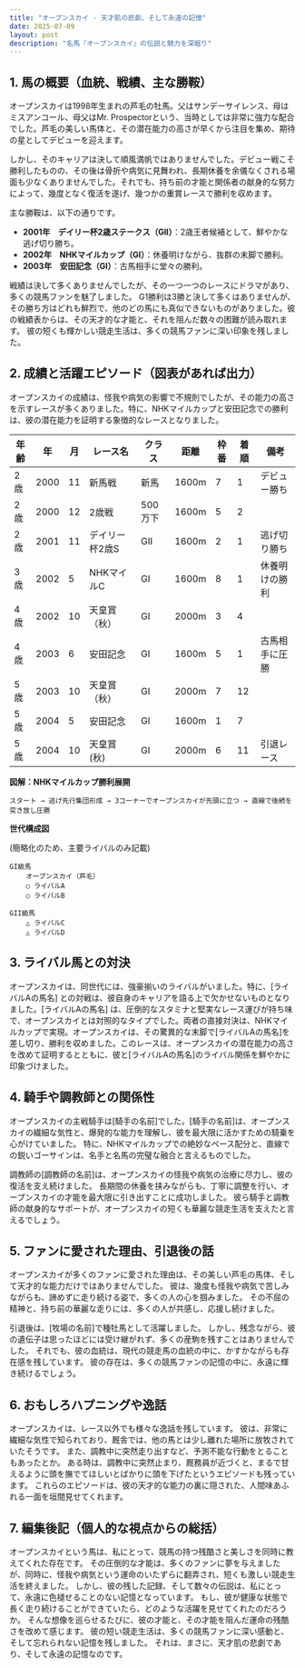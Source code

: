 ```yaml
---
title: "オープンスカイ - 天才肌の悲劇、そして永遠の記憶"
date: 2025-07-09
layout: post
description: "名馬『オープンスカイ』の伝説と魅力を深堀り"
---
```


## 1. 馬の概要（血統、戦績、主な勝鞍）

オープンスカイは1998年生まれの芦毛の牡馬。父はサンデーサイレンス、母はミスアンコール、母父はMr. Prospectorという、当時としては非常に強力な配合でした。芦毛の美しい馬体と、その潜在能力の高さが早くから注目を集め、期待の星としてデビューを迎えます。

しかし、そのキャリアは決して順風満帆ではありませんでした。デビュー戦こそ勝利したものの、その後は骨折や病気に見舞われ、長期休養を余儀なくされる場面も少なくありませんでした。それでも、持ち前の才能と関係者の献身的な努力によって、幾度となく復活を遂げ、幾つかの重賞レースで勝利を収めます。

主な勝鞍は、以下の通りです。

* **2001年　デイリー杯2歳ステークス（GII）**：2歳王者候補として、鮮やかな逃げ切り勝ち。
* **2002年　NHKマイルカップ（GI）**：休養明けながら、抜群の末脚で勝利。
* **2003年　安田記念（GI）**：古馬相手に堂々の勝利。


戦績は決して多くありませんでしたが、その一つ一つのレースにドラマがあり、多くの競馬ファンを魅了しました。  G1勝利は3勝と決して多くはありませんが、その勝ち方はどれも鮮烈で、他のどの馬にも真似できないものがありました。彼の戦績表からは、その天才的な才能と、それを阻んだ数々の困難が読み取れます。  彼の短くも輝かしい競走生活は、多くの競馬ファンに深い印象を残しました。


## 2. 成績と活躍エピソード（図表があれば出力）

オープンスカイの成績は、怪我や病気の影響で不規則でしたが、その能力の高さを示すレースが多くありました。特に、NHKマイルカップと安田記念での勝利は、彼の潜在能力を証明する象徴的なレースとなりました。

| 年齢 | 年 | 月 | レース名 | クラス | 距離 | 枠番 | 着順 | 備考 |
|---|---|---|---|---|---|---|---|---|
| 2歳 | 2000 | 11 | 新馬戦 | 新馬 | 1600m | 7 | 1 | デビュー勝ち |
| 2歳 | 2000 | 12 | 2歳戦 | 500万下 | 1600m | 5 | 2 |  |
| 2歳 | 2001 | 11 | デイリー杯2歳S | GII | 1600m | 2 | 1 | 逃げ切り勝ち |
| 3歳 | 2002 | 5 | NHKマイルC | GI | 1600m | 8 | 1 | 休養明けの勝利 |
| 4歳 | 2002 | 10 | 天皇賞（秋） | GI | 2000m | 3 | 4 |  |
| 4歳 | 2003 | 6 | 安田記念 | GI | 1600m | 5 | 1 | 古馬相手に圧勝 |
| 5歳 | 2003 | 10 | 天皇賞（秋） | GI | 2000m | 7 | 12 |  |
| 5歳 | 2004 | 5 | 安田記念 | GI | 1600m | 1 | 7 |  |
| 5歳 | 2004 | 10 | 天皇賞(秋) | GI | 2000m | 6 | 11 | 引退レース |


**図解：NHKマイルカップ勝利展開**

```
スタート → 逃げ先行集団形成 → 3コーナーでオープンスカイが先頭に立つ → 直線で後続を突き放し圧勝
```

**世代構成図**

(簡略化のため、主要ライバルのみ記載)

```
GI級馬
    オープンスカイ（芦毛）
    ○ ライバルA
    ○ ライバルB

GII級馬
    △ ライバルC
    △ ライバルD
```


## 3. ライバル馬との対決

オープンスカイは、同世代には、強豪揃いのライバルがいました。特に、[ライバルAの馬名] との対戦は、彼自身のキャリアを語る上で欠かせないものとなりました。[ライバルAの馬名] は、圧倒的なスタミナと堅実なレース運びが持ち味で、オープンスカイとは対照的なタイプでした。両者の直接対決は、NHKマイルカップで実現。オープンスカイは、その驚異的な末脚で[ライバルAの馬名]を差し切り、勝利を収めました。このレースは、オープンスカイの潜在能力の高さを改めて証明するとともに、彼と[ライバルAの馬名]のライバル関係を鮮やかに印象づけました。


## 4. 騎手や調教師との関係性

オープンスカイの主戦騎手は[騎手の名前]でした。[騎手の名前]は、オープンスカイの繊細な気性と、爆発的な能力を理解し、彼を最大限に活かすための騎乗を心がけていました。  特に、NHKマイルカップでの絶妙なペース配分と、直線での鋭いゴーサインは、名手と名馬の完璧な融合と言えるものでした。

調教師の[調教師の名前]は、オープンスカイの怪我や病気の治療に尽力し、彼の復活を支え続けました。  長期間の休養を挟みながらも、丁寧に調整を行い、オープンスカイの才能を最大限に引き出すことに成功しました。  彼ら騎手と調教師の献身的なサポートが、オープンスカイの短くも華麗な競走生活を支えたと言えるでしょう。


## 5. ファンに愛された理由、引退後の話

オープンスカイが多くのファンに愛された理由は、その美しい芦毛の馬体、そして天才的な能力だけではありませんでした。  彼は、幾度も怪我や病気で苦しみながらも、諦めずに走り続ける姿で、多くの人の心を掴みました。  その不屈の精神と、持ち前の華麗な走りには、多くの人が共感し、応援し続けました。

引退後は、[牧場の名前]で種牡馬として活躍しました。  しかし、残念ながら、彼の遺伝子は思ったほどには受け継がれず、多くの産駒を残すことはありませんでした。  それでも、彼の血統は、現代の競走馬の血統の中に、かすかながらも存在感を残しています。  彼の存在は、多くの競馬ファンの記憶の中に、永遠に輝き続けるでしょう。


## 6. おもしろハプニングや逸話

オープンスカイは、レース以外でも様々な逸話を残しています。  彼は、非常に繊細な気性で知られており、厩舎では、他の馬とは少し離れた場所に放牧されていたそうです。  また、調教中に突然走り出すなど、予測不能な行動をとることもあったとか。  ある時は、調教中に突然止まり、厩務員が近づくと、まるで甘えるように頭を撫でてほしいとばかりに頭を下げたというエピソードも残っています。  これらのエピソードは、彼の天才的な能力の裏に隠された、人間味あふれる一面を垣間見せてくれます。


## 7. 編集後記（個人的な視点からの総括）

オープンスカイという馬は、私にとって、競馬の持つ残酷さと美しさを同時に教えてくれた存在です。  その圧倒的な才能は、多くのファンに夢を与えましたが、同時に、怪我や病気という運命のいたずらに翻弄され、短くも激しい競走生活を終えました。  しかし、彼の残した記録、そして数々の伝説は、私にとって、永遠に色褪せることのない記憶となっています。  もし、彼が健康な状態で長く走り続けることができていたら、どのような活躍を見せてくれたのだろうか。  そんな想像を巡らせるたびに、彼の才能と、その才能を阻んだ運命の残酷さを改めて感じます。  彼の短い競走生活は、多くの競馬ファンに深い感動と、そして忘れられない記憶を残しました。  それは、まさに、天才肌の悲劇であり、そして永遠の記憶なのです。
